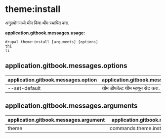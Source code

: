 # theme:install
अनुप्रयोगामध्ये थीम किंवा थीम स्थापित करा.

**application.gitbook.messages.usage:**
```
drupal theme:install [arguments] [options]
thi
ti
```

## application.gitbook.messages.options
application.gitbook.messages.option | application.gitbook.messages.details
-------|-------------
--set-default | थीम डीफॉल्ट थीम म्हणून सेट करा.

## application.gitbook.messages.arguments
application.gitbook.messages.argument | application.gitbook.messages.details
---------|-------------
theme | commands.theme.install.options.module
